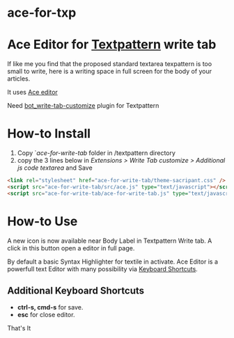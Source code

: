 ace-for-txp
===========

Ace Editor for [Textpattern](http://www.textpatern.com) write tab
==========================

If like me you find that the proposed standard textarea texpattern is too small to write, here is a writing space in full screen for the body of your articles.

It uses [Ace editor](http://ace.ajax.org/#nav=about)

Need [bot_write-tab-customize](http://forum.textpattern.com/viewtopic.php?id=32175) plugin for Textpattern

How-to Install
==============

1. Copy `*ace-for-write-tab* folder in /textpattern directory
2. copy the 3 lines below in *Extensions > Write Tab customize > Additional js code textarea* and Save

```html
<link rel="stylesheet" href="ace-for-write-tab/theme-sacripant.css" />
<script src="ace-for-write-tab/src/ace.js" type="text/javascript"></script>
<script src="ace-for-write-tab/ace-for-write-tab.js" type="text/javascript"></script>
```

How-to Use
===========

A new icon is now available near Body Label in Textpattern Write tab.
A click in this button open a editor in full page.

By default a basic Syntax Highlighter for textile in activate. 
Ace Editor is a powerfull text Editor with many possibility via [Keyboard Shortcuts](https://github.com/ajaxorg/ace/wiki/Default-Keyboard-Shortcuts).

Additional Keyboard Shortcuts
------------------------------

- **ctrl-s, cmd-s** for save.
- **esc** for close editor. 

	
That's It

